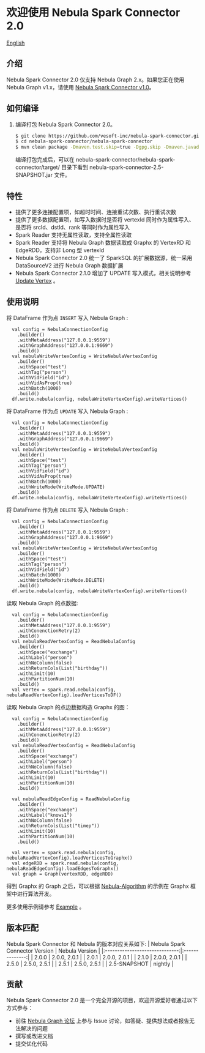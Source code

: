 # 欢迎使用 Nebula Spark Connector 2.0
[English](https://github.com/vesoft-inc/nebula-spark-connector/blob/master/README.md)
## 介绍

Nebula Spark Connector 2.0 仅支持 Nebula Graph 2.x。如果您正在使用 Nebula Graph v1.x，请使用 [Nebula Spark Connector v1.0](https://github.com/vesoft-inc/nebula-java/tree/v1.0/tools)。

## 如何编译

1. 编译打包 Nebula Spark Connector 2.0。

    ```bash
    $ git clone https://github.com/vesoft-inc/nebula-spark-connector.git
    $ cd nebula-spark-connector/nebula-spark-connector
    $ mvn clean package -Dmaven.test.skip=true -Dgpg.skip -Dmaven.javadoc.skip=true
    ```

    编译打包完成后，可以在 nebula-spark-connector/nebula-spark-connector/target/ 目录下看到 nebula-spark-connector-2.5-SNAPSHOT.jar 文件。

## 特性

* 提供了更多连接配置项，如超时时间、连接重试次数、执行重试次数
* 提供了更多数据配置项，如写入数据时是否将 vertexId 同时作为属性写入、是否将 srcId、dstId、rank 等同时作为属性写入
* Spark Reader 支持无属性读取，支持全属性读取
* Spark Reader 支持将 Nebula Graph 数据读取成 Graphx 的 VertexRD 和 EdgeRDD，支持非 Long 型 vertexId
* Nebula Spark Connector 2.0 统一了 SparkSQL 的扩展数据源，统一采用 DataSourceV2 进行 Nebula Graph 数据扩展
* Nebula Spark Connector 2.1.0 增加了 UPDATE 写入模式，相关说明参考[Update Vertex](https://docs.nebula-graph.com.cn/2.0.1/3.ngql-guide/12.vertex-statements/2.update-vertex/) 。

## 使用说明

  将 DataFrame 作为点 `INSERT` 写入 Nebula Graph :
  ```
    val config = NebulaConnectionConfig
      .builder()
      .withMetaAddress("127.0.0.1:9559")
      .withGraphAddress("127.0.0.1:9669")
      .build()
    val nebulaWriteVertexConfig = WriteNebulaVertexConfig
      .builder()
      .withSpace("test")
      .withTag("person")
      .withVidField("id")
      .withVidAsProp(true)
      .withBatch(1000)
      .build()
    df.write.nebula(config, nebulaWriteVertexConfig).writeVertices()
  ```
  将 DataFrame 作为点 `UPDATE` 写入 Nebula Graph :
  ```
    val config = NebulaConnectionConfig
      .builder()
      .withMetaAddress("127.0.0.1:9559")
      .withGraphAddress("127.0.0.1:9669")
      .build()
    val nebulaWriteVertexConfig = WriteNebulaVertexConfig
      .builder()
      .withSpace("test")
      .withTag("person")
      .withVidField("id")
      .withVidAsProp(true)
      .withBatch(1000)
      .withWriteMode(WriteMode.UPDATE)
      .build()
    df.write.nebula(config, nebulaWriteVertexConfig).writeVertices()
  ```
将 DataFrame 作为点 `DELETE` 写入 Nebula Graph :
  ```
    val config = NebulaConnectionConfig
      .builder()
      .withMetaAddress("127.0.0.1:9559")
      .withGraphAddress("127.0.0.1:9669")
      .build()
    val nebulaWriteVertexConfig = WriteNebulaVertexConfig
      .builder()
      .withSpace("test")
      .withTag("person")
      .withVidField("id")
      .withBatch(1000)
      .withWriteMode(WriteMode.DELETE)
      .build()
    df.write.nebula(config, nebulaWriteVertexConfig).writeVertices()
  ```

  读取 Nebula Graph 的点数据: 
  ```
    val config = NebulaConnectionConfig
      .builder()
      .withMetaAddress("127.0.0.1:9559")
      .withConenctionRetry(2)
      .build()
    val nebulaReadVertexConfig = ReadNebulaConfig
      .builder()
      .withSpace("exchange")
      .withLabel("person")
      .withNoColumn(false)
      .withReturnCols(List("birthday"))
      .withLimit(10)
      .withPartitionNum(10)
      .build()
    val vertex = spark.read.nebula(config, nebulaReadVertexConfig).loadVerticesToDF()
  ```

  读取 Nebula Graph 的点边数据构造 Graphx 的图：
  ```
    val config = NebulaConnectionConfig
      .builder()
      .withMetaAddress("127.0.0.1:9559")
      .withConenctionRetry(2)
      .build()
    val nebulaReadVertexConfig = ReadNebulaConfig
      .builder()
      .withSpace("exchange")
      .withLabel("person")
      .withNoColumn(false)
      .withReturnCols(List("birthday"))
      .withLimit(10)
      .withPartitionNum(10)
      .build()

    val nebulaReadEdgeConfig = ReadNebulaConfig
      .builder()
      .withSpace("exchange")
      .withLabel("knows1")
      .withNoColumn(false)
      .withReturnCols(List("timep"))
      .withLimit(10)
      .withPartitionNum(10)
      .build()

    val vertex = spark.read.nebula(config, nebulaReadVertexConfig).loadVerticesToGraphx()
    val edgeRDD = spark.read.nebula(config, nebulaReadEdgeConfig).loadEdgesToGraphx()
    val graph = Graph(vertexRDD, edgeRDD)
  ```
  得到 Graphx 的 Graph 之后，可以根据 [Nebula-Algorithm](https://github.com/vesoft-inc/nebula-algorithm/tree/master/nebula-algorithm) 的示例在 Graphx 框架中进行算法开发。

更多使用示例请参考 [Example](https://github.com/vesoft-inc/nebula-spark-connector/tree/master/example/src/main/scala/com/vesoft/nebula/examples/connector) 。

## 版本匹配
Nebula Spark Connector 和 Nebula 的版本对应关系如下:
| Nebula Spark Connector Version | Nebula Version |
|:------------------------------:|:--------------:|
|          2.0.0                 |  2.0.0, 2.0.1  |
|          2.0.1                 |  2.0.0, 2.0.1  |
|          2.1.0                 |  2.0.0, 2.0.1  |
|          2.5.0                 |  2.5.0, 2.5.1  |
|          2.5.1                 |  2.5.0, 2.5.1  |
|        2.5-SNAPSHOT            |     nightly    |

## 贡献

Nebula Spark Connector 2.0 是一个完全开源的项目，欢迎开源爱好者通过以下方式参与：

- 前往 [Nebula Graph 论坛](https://discuss.nebula-graph.com.cn/ "点击前往“Nebula Graph 论坛") 上参与 Issue 讨论，如答疑、提供想法或者报告无法解决的问题
- 撰写或改进文档
- 提交优化代码
